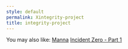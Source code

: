 ```yaml
---
style: default
permalink: Xintegrity-project
title: integrity-project
---
```

You may also like:
[Manna](http://scp-wiki.net/manna)
[Incident Zero - Part 1](http://scp-wiki.net/incident-zero-part-1)